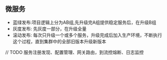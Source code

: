 ## 微服务

- 蓝绿发布:项目逻辑上分为AB组,先升级完A组提供稳定服务后，在升级B组
- 灰度发布: 先灰度一部分，在升级全量
- 滚动发布: 每次只升级一个或多个服务，升级完成后加入生产环境，不断执行这个过程，直到集群中的全部旧版本升级新版本

// TODO
服务注册发现、配置管理、网关路由，到流控熔断、日志监控
